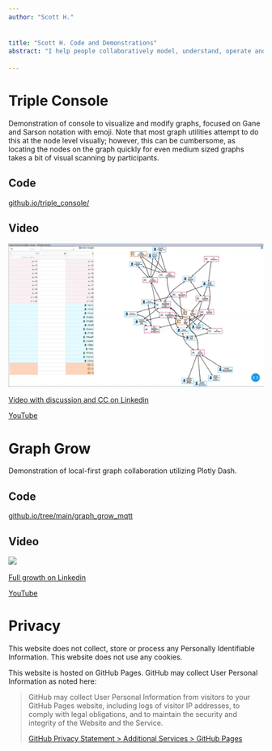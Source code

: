 ```yaml
---
author: "Scott H."


title: "Scott H. Code and Demonstrations"
abstract: "I help people collaboratively model, understand, operate and improve systems using local-first graph analysis that prioritizes human cognition over machine."

---
```

# Triple Console

Demonstration of console to visualize and modify graphs, focused on Gane and Sarson notation with emoji.  Note that most graph utilities attempt to do this at the node level visually; however, this can be cumbersome, as locating the nodes on the graph quickly for even medium sized graphs takes a bit of visual scanning by participants.

## Code

[github.io/triple_console/](https://github.com/scott-h-system-analyst/scott-h-system-analyst.github.io/tree/main/triple_console)

## Video

![](images/console.gif)

[Video with discussion and CC on Linkedin](https://www.linkedin.com/posts/scott-h-system-analyst_plotly-dash-localfirst-activity-7036110405613559808-kbp0)

[YouTube](https://youtu.be/U8ZtJ-kr_2o)

# Graph Grow

Demonstration of local-first graph collaboration utilizing Plotly Dash. 


## Code

[github.io/tree/main/graph_grow_mqtt](https://github.com/scott-h-system-analyst/scott-h-system-analyst.github.io/tree/main/graph_grow_mqtt)  

## Video

![](images/dynogrow.gif)
 
[Full growth on Linkedin](https://www.linkedin.com/posts/scott-h-system-analyst_plotly-dash-dfds-activity-7033319022272110592-STeP/)  

[YouTube](https://youtu.be/etJ6HB0Rmps)

# Privacy

This website does not collect, store or process any Personally Identifiable Information. This website does not use any cookies.


This website is hosted on GitHub Pages. GitHub may collect User Personal Information as noted here:


<blockquote>

<p>GitHub may collect User Personal Information from visitors to your GitHub Pages website, including logs of visitor IP addresses, to comply with legal obligations, and to maintain the security and integrity of the Website and the Service.</p>

  <p><a href="https://docs.github.com/en/github/site-policy/github-privacy-statement#github-pages">GitHub Privacy Statement &gt; Additional Services &gt; GitHub Pages</a></p>
</blockquote>
